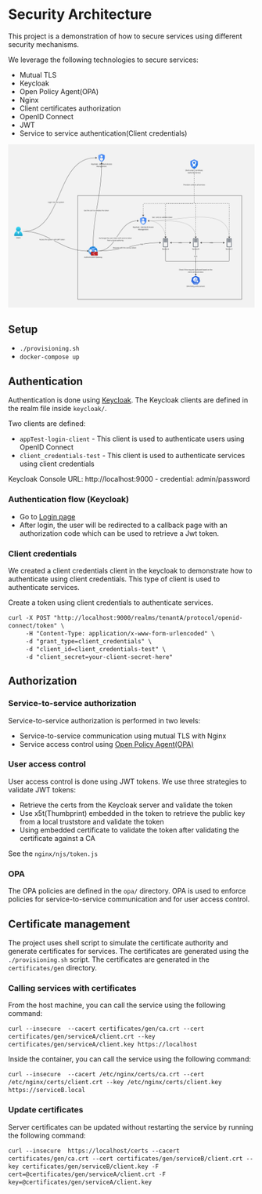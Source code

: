 # Security Architecture
This project is a demonstration of how to secure services using different security mechanisms. 

We leverage the following technologies to secure services:
- Mutual TLS
- Keycloak
- Open Policy Agent(OPA)
- Nginx
- Client certificates authorization
- OpenID Connect
- JWT
- Service to service authentication(Client credentials)

<img src="./arch.jpg">

## Setup
- `./provisioning.sh`
- `docker-compose up`


## Authentication
Authentication is done using [Keycloak](https://www.keycloak.org/). The Keycloak clients are defined in the realm file inside `keycloak/`. 

Two clients are defined:
- `appTest-login-client` - This client is used to authenticate users using OpenID Connect
- `client_credentials-test` - This client is used to authenticate services using client credentials

Keycloak Console URL: http://localhost:9000 - credential: admin/password

### Authentication flow (Keycloak)
- Go to [Login page](http://127.0.0.1:9000/realms/tenantA/protocol/openid-connect/auth?scope=openid&response_type=code&client_id=appTest-login-client&redirect_uri=http://localhost:8002/auth_redirect&client_secret=vCjAY0XKadXE3n4xFUb7MGDvVJ1iVVPY&application_type=web_app)
- After login, the user will be redirected to a callback page with an authorization code which can be used to retrieve a Jwt token.


### Client credentials
We created a client credentials client in the keycloak to demonstrate how to authenticate using client credentials.
This type of client is used to authenticate services.

Create a token using client credentials to authenticate services.
```
curl -X POST "http://localhost:9000/realms/tenantA/protocol/openid-connect/token" \
     -H "Content-Type: application/x-www-form-urlencoded" \
     -d "grant_type=client_credentials" \
     -d "client_id=client_credentials-test" \
     -d "client_secret=your-client-secret-here"
```

## Authorization

### Service-to-service authorization
Service-to-service authorization is performed in two levels:
- Service-to-service communication using mutual TLS with Nginx
- Service access control using [Open Policy Agent(OPA)](https://www.openpolicyagent.org/)

### User access control
User access control is done using JWT tokens.
We use three strategies to validate JWT tokens:
- Retrieve the certs from the Keycloak server and validate the token
- Use x5t(Thumbprint) embedded in the token to retrieve the public key from a local truststore and validate the token
- Using embedded certificate to validate the token after validating the certificate against a CA

See the `nginx/njs/token.js`

### OPA
The OPA policies are defined in the `opa/` directory.
OPA is used to enforce policies for service-to-service communication and for user access control.

## Certificate management
The project uses shell script to simulate the certificate authority and generate certificates for services.
The certificates are generated using the `./provisioning.sh` script. The certificates are generated in the `certificates/gen` directory.

### Calling services with certificates
From the host machine, you can call the service using the following command:
```
curl --insecure  --cacert certificates/gen/ca.crt --cert certificates/gen/serviceA/client.crt --key certificates/gen/serviceA/client.key https://localhost
```
Inside the container, you can call the service using the following command:
```
curl --insecure  --cacert /etc/nginx/certs/ca.crt --cert /etc/nginx/certs/client.crt --key /etc/nginx/certs/client.key https://serviceB.local
```

### Update certificates
Server certificates can be updated without restarting the service by running the following command:
```
curl --insecure  https://localhost/certs --cacert certificates/gen/ca.crt --cert certificates/gen/serviceB/client.crt --key certificates/gen/serviceB/client.key -F cert=@certificates/gen/serviceA/client.crt -F key=@certificates/gen/serviceA/client.key
```
